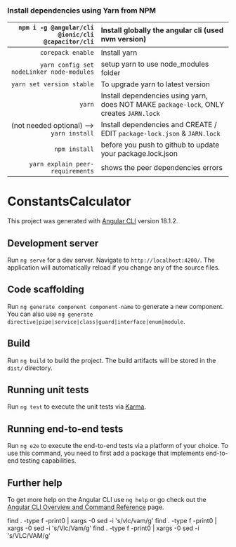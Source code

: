 ### Install dependencies using Yarn from NPM
| `npm i -g @angular/cli @ionic/cli @capacitor/cli` | Install globally the angular cli (used nvm version)                                     |
|--------------------------------------------------:|:----------------------------------------------------------------------------------------|
|                                 `corepack enable` | Install yarn                                                                            |
|         `yarn config set nodeLinker node-modules` | setup yarn to use node_modules folder                                                   |
|                         `yarn set version stable` | To upgrade yarn to latest version                                                       |
|                                            `yarn` | Install dependencies using yarn, does NOT MAKE `package-lock`, ONLY creates `JARN.lock` |
|         (not needed optional) -->  `yarn install` | Install dependencies and CREATE / EDIT `package-lock.json` & `JARN.lock`                |
|                                     `npm install` | before you push to github to update your package.lock.json                              |
|                  `yarn explain peer-requirements` | shows the peer dependencies errors                                                      |


# ConstantsCalculator

This project was generated with [Angular CLI](https://github.com/angular/angular-cli) version 18.1.2.

## Development server

Run `ng serve` for a dev server. Navigate to `http://localhost:4200/`. The application will automatically reload if you change any of the source files.

## Code scaffolding

Run `ng generate component component-name` to generate a new component. You can also use `ng generate directive|pipe|service|class|guard|interface|enum|module`.

## Build

Run `ng build` to build the project. The build artifacts will be stored in the `dist/` directory.

## Running unit tests

Run `ng test` to execute the unit tests via [Karma](https://karma-runner.github.io).

## Running end-to-end tests

Run `ng e2e` to execute the end-to-end tests via a platform of your choice. To use this command, you need to first add a package that implements end-to-end testing capabilities.

## Further help

To get more help on the Angular CLI use `ng help` or go check out the [Angular CLI Overview and Command Reference](https://angular.dev/tools/cli) page.


find . -type f -print0 | xargs -0 sed -i 's/vlc/vam/g'
find . -type f -print0 | xargs -0 sed -i 's/Vlc/Vam/g'
find . -type f -print0 | xargs -0 sed -i 's/VLC/VAM/g'
